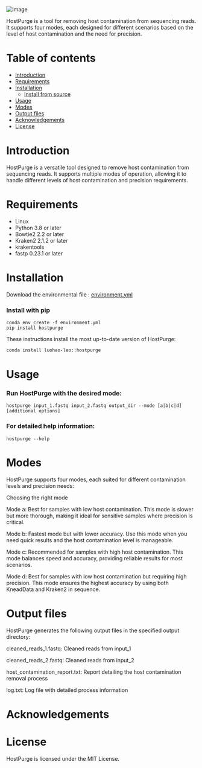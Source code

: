 ![image](https://github.com/HaoLuo-leo/HostPurge/assets/138950844/bc363a7a-4650-4c6d-979a-5ccc68167174)


HostPurge is a tool for removing host contamination from sequencing reads. It supports four modes, each designed for different scenarios based on the level of host contamination and the need for precision.

# Table of contents

* [Introduction](#introduction)
* [Requirements](#requirements)
* [Installation](#installation)
    * [Install from source](#install-from-source)
* [Usage](#usage)
* [Modes](#modes)
* [Output files](#output-files)
* [Acknowledgements](#acknowledgements)
* [License](#license)

# Introduction

HostPurge is a versatile tool designed to remove host contamination from sequencing reads. It supports multiple modes of operation, allowing it to handle different levels of host contamination and precision requirements.

# Requirements

* Linux 
* Python 3.8 or later
* Bowtie2 2.2 or later
* Kraken2 2.1.2 or later
* krakentools
* fastp 0.23.1 or later

# Installation
Download the environmental file : [environment.yml](blob:https://github.com/ad7caca9-2056-4fc1-beb3-8b99973b83c7)
### Install with pip
```
conda env create -f environment.yml
pip install hostpurge
```

These instructions install the most up-to-date version of HostPurge:

```bash
conda install luohao-leo::hostpurge
```
# Usage

### Run HostPurge with the desired mode:
```
hostpurge input_1.fastq input_2.fastq output_dir --mode [a|b|c|d] [additional options]
```
### For detailed help information:
```
hostpurge --help
```
# Modes

HostPurge supports four modes, each suited for different contamination levels and precision needs:

Choosing the right mode

Mode a: Best for samples with low host contamination. This mode is slower but more thorough, making it ideal for sensitive samples where precision is critical.

Mode b: Fastest mode but with lower accuracy. Use this mode when you need quick results and the host contamination level is manageable.

Mode c: Recommended for samples with high host contamination. This mode balances speed and accuracy, providing reliable results for most scenarios.

Mode d: Best for samples with low host contamination but requiring high precision. This mode ensures the highest accuracy by using both KneadData and Kraken2 in sequence.

# Output files

HostPurge generates the following output files in the specified output directory:

cleaned_reads_1.fastq: Cleaned reads from input_1

cleaned_reads_2.fastq: Cleaned reads from input_2

host_contamination_report.txt: Report detailing the host contamination removal process

log.txt: Log file with detailed process information

# Acknowledgements



# License

HostPurge is licensed under the MIT License.
